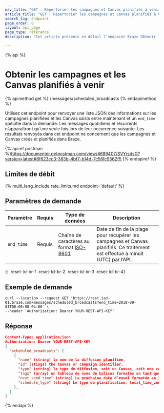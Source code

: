 ```yaml
---
nav_title: "GET : Répertorier les campagnes et Canvas planifiés à venir"
article_title: "GET : Répertorier les campagnes et Canvas planifiés à venir"
search_tag: Endpoint
page_order: 0
layout: api_page
page_type: référence
description: "Cet article présente en détail l’endpoint Braze Obtenir les messages planifiés."

---
```

{% api %}
# Obtenir les campagnes et les Canvas planifiés à venir
{% apimethod get %}
/messages/scheduled_broadcasts
{% endapimethod %}

Utilisez cet endpoint pour renvoyer une liste JSON des informations sur les campagnes planifiées et les Canvas saisis entre maintenant et un `end_time` spécifié dans la demande. Les messages quotidiens et récurrents n’apparaîtront qu’une seule fois lors de leur occurrence suivante. Les résultats renvoyés dans cet endpoint ne concernent que les campagnes et Canvas créés et planifiés dans Braze.

{% apiref postman %}https://documenter.getpostman.com/view/4689407/SVYrsdsG?version=latest#6f623cc3-383b-4bf7-b14d-7c56fc5562f5 {% endapiref %}

## Limites de débit

{% multi_lang_include rate_limits.md endpoint='default' %}

## Paramètres de demande

| Paramètre | Requis | Type de données | Description |
| --------- | -------- | --------- | ----------- |
| `end_time` | Requis | Chaîne de caractères au format [ISO-8601](https://en.wikipedia.org/wiki/ISO_8601) | Date de fin de la plage pour récupérer les campagnes et Canvas planifiés. Ce traitement est effectué à minuit (UTC) par l’API. |
{: .reset-td-br-1 .reset-td-br-2 .reset-td-br-3  .reset-td-br-4}

## Exemple de demande
```
curl --location --request GET 'https://rest.iad-01.braze.com/messages/scheduled_broadcasts?end_time=2018-09-01T00:00:00-04:00' \
--header 'Authorization: Bearer YOUR-REST-API-KEY'
```

## Réponse

```json
Content-Type: application/json
Authorization: Bearer YOUR-REST-API-KEY
{
  "scheduled_broadcasts": [
    {
      "name" (string) le nom de la diffusion planifiée,
      "id" (stings) the Canvas or campaign identifier,
      "type" (string) le type de diffusion, soit un Canvas, soit une campagne,
      "tags" (array) un tableau de noms de balises formatés en tant que chaînes de caractères,
      "next_send_time" (string) La prochaine date d’envoi formatée en ISO 8601 qui peut aussi comprendre le fuseau horaire si la livraison n’est pas régionale ou intelligente.,
      "schedule_type" (string) Le type de planification, local_time_zones, intelligent_delivery ou le nom du fuseau horaire de votre entreprise.,
    },
  ]
}
```

{% endapi %}
